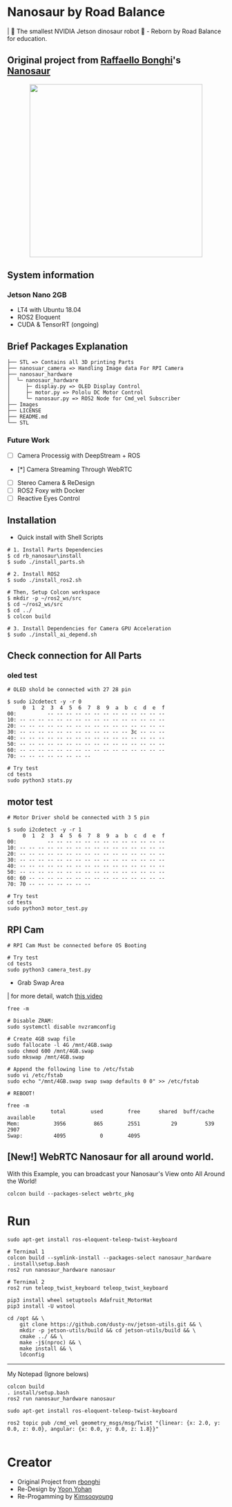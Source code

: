 # Nanosaur by Road Balance
| 🦕 The smallest NVIDIA Jetson dinosaur robot 🦖 - Reborn by Road Balance for education.

## Original project from [Raffaello Bonghi](https://nanosaur.ai/)'s [Nanosaur](https://github.com/rnanosaur/nanosaur)


<p align="center">
    <img src="./images/nanosaur.gif" width="400" />
</p>


## System information

### Jetson Nano 2GB

* LT4 with Ubuntu 18.04 
* ROS2 Eloquent
* CUDA & TensorRT (ongoing)

## Brief Packages Explanation

```
├── STL => Contains all 3D printing Parts
├── nanosuar_camera => Handling Image data For RPI Camera  
├── nanosaur_hardware
│  └─ nanosaur_hardware
│     ├─ display.py => OLED Display Control
│     ├─ motor.py => Pololu DC Motor Control
│     └─ nanosaur.py => ROS2 Node for Cmd_vel Subscriber 
├── Images
├── LICENSE
├── README.md
└── STL
```

### Future Work

- [ ] Camera Processig with DeepStream + ROS 
- [*] Camera Streaming Through WebRTC
- [ ] Stereo Camera & ReDesign
- [ ] ROS2 Foxy with Docker
- [ ] Reactive Eyes Control

## Installation

* Quick install with Shell Scripts

```
# 1. Install Parts Dependencies
$ cd rb_nanosaur\install
$ sudo ./install_parts.sh

# 2. Install ROS2
$ sudo ./install_ros2.sh

# Then, Setup Colcon workspace
$ mkdir -p ~/ros2_ws/src
$ cd ~/ros2_ws/src
$ cd ../
$ colcon build

# 3. Install Dependencies for Camera GPU Acceleration
$ sudo ./install_ai_depend.sh
```

## Check connection for All Parts 
### oled test

```
# OLED shold be connected with 27 28 pin

$ sudo i2cdetect -y -r 0
     0  1  2  3  4  5  6  7  8  9  a  b  c  d  e  f
00:          -- -- -- -- -- -- -- -- -- -- -- -- -- 
10: -- -- -- -- -- -- -- -- -- -- -- -- -- -- -- -- 
20: -- -- -- -- -- -- -- -- -- -- -- -- -- -- -- -- 
30: -- -- -- -- -- -- -- -- -- -- -- -- 3c -- -- -- 
40: -- -- -- -- -- -- -- -- -- -- -- -- -- -- -- -- 
50: -- -- -- -- -- -- -- -- -- -- -- -- -- -- -- -- 
60: -- -- -- -- -- -- -- -- -- -- -- -- -- -- -- -- 
70: -- -- -- -- -- -- -- --

# Try test
cd tests
sudo python3 stats.py
```


## motor test

```
# Motor Driver shold be connected with 3 5 pin

$ sudo i2cdetect -y -r 1
     0  1  2  3  4  5  6  7  8  9  a  b  c  d  e  f
00:          -- -- -- -- -- -- -- -- -- -- -- -- -- 
10: -- -- -- -- -- -- -- -- -- -- -- -- -- -- -- -- 
20: -- -- -- -- -- -- -- -- -- -- -- -- -- -- -- -- 
30: -- -- -- -- -- -- -- -- -- -- -- -- -- -- -- -- 
40: -- -- -- -- -- -- -- -- -- -- -- -- -- -- -- -- 
50: -- -- -- -- -- -- -- -- -- -- -- -- -- -- -- -- 
60: 60 -- -- -- -- -- -- -- -- -- -- -- -- -- -- -- 
70: 70 -- -- -- -- -- -- --

# Try test
cd tests
sudo python3 motor_test.py
```

## RPI Cam

```
# RPI Cam Must be connected before OS Booting

# Try test
cd tests
sudo python3 camera_test.py
```

* Grab Swap Area

| for more detail, watch [this video](https://youtu.be/uvU8AXY1170?t=732) 
```
free -m

# Disable ZRAM:
sudo systemctl disable nvzramconfig

# Create 4GB swap file
sudo fallocate -l 4G /mnt/4GB.swap
sudo chmod 600 /mnt/4GB.swap
sudo mkswap /mnt/4GB.swap

# Append the following line to /etc/fstab
sudo vi /etc/fstab
sudo echo "/mnt/4GB.swap swap swap defaults 0 0" >> /etc/fstab

# REBOOT!

free -m
              total        used        free      shared  buff/cache   available
Mem:           3956         865        2551          29         539        2907
Swap:          4095           0        4095
```

## [New!] WebRTC Nanosaur for all around world.

With this Example, you can broadcast your Nanosaur's View onto All Around the World!

```
colcon build --packages-select webrtc_pkg
```


# Run

```
sudo apt-get install ros-eloquent-teleop-twist-keyboard

# Ternimal 1
colcon build --symlink-install --packages-select nanosaur_hardware
. install\setup.bash
ros2 run nanosaur_hardware nanosaur

# Ternimal 2
ros2 run teleop_twist_keyboard teleop_twist_keyboard
```


```
pip3 install wheel setuptools Adafruit_MotorHat
pip3 install -U wstool

cd /opt && \
    git clone https://github.com/dusty-nv/jetson-utils.git && \
    mkdir -p jetson-utils/build && cd jetson-utils/build && \
    cmake ../ && \
    make -j$(nproc) && \
    make install && \
    ldconfig
```

---

My Notepad (Ignore belows)

```
colcon build
. install/setup.bash
ros2 run nanosaur_hardware nanosaur

sudo apt-get install ros-eloquent-teleop-twist-keyboard

ros2 topic pub /cmd_vel geometry_msgs/msg/Twist "{linear: {x: 2.0, y: 0.0, z: 0.0}, angular: {x: 0.0, y: 0.0, z: 1.8}}"


```


# Creator

* Original Project from [rbonghi](https://github.com/rbonghi)
* Re-Design by [Yoon Yohan](https://github.com/YyohanY)
* Re-Progamming by [Kimsooyoung](https://github.com/kimsooyoung)
